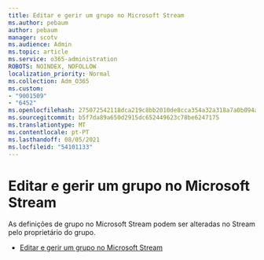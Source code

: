 ```yaml
---
title: Editar e gerir um grupo no Microsoft Stream
ms.author: pebaum
author: pebaum
manager: scotv
ms.audience: Admin
ms.topic: article
ms.service: o365-administration
ROBOTS: NOINDEX, NOFOLLOW
localization_priority: Normal
ms.collection: Adm_O365
ms.custom:
- "9001509"
- "6452"
ms.openlocfilehash: 275072542118dca219c8bb2010de8cca354a32a318a7a0b094a3ec77bedcbadc
ms.sourcegitcommit: b5f7da89a650d2915dc652449623c78be6247175
ms.translationtype: MT
ms.contentlocale: pt-PT
ms.lasthandoff: 08/05/2021
ms.locfileid: "54101133"
---
```

# <a name="edit-and-manage-a-group-in-microsoft-stream"></a>Editar e gerir um grupo no Microsoft Stream

As definições de grupo no Microsoft Stream podem ser alteradas no Stream pelo proprietário do grupo.  

- [Editar e gerir um grupo no Microsoft Stream](https://docs.microsoft.com/stream/portal-manage-groups)
